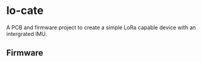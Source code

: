 # lo-cate
A PCB and firmware project to create a simple LoRa capable device with an intergrated IMU. 


## Firmware 
